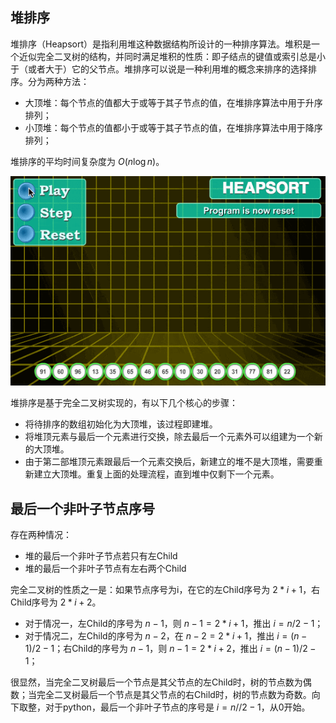## 堆排序
堆排序（Heapsort）是指利用堆这种数据结构所设计的一种排序算法。堆积是一个近似完全二叉树的结构，并同时满足堆积的性质：即子结点的键值或索引总是小于（或者大于）它的父节点。堆排序可以说是一种利用堆的概念来排序的选择排序。分为两种方法：
- 大顶堆：每个节点的值都大于或等于其子节点的值，在堆排序算法中用于升序排列；
- 小顶堆：每个节点的值都小于或等于其子节点的值，在堆排序算法中用于降序排列；


堆排序的平均时间复杂度为 $Ο(n \log n)$。

![](./figure/heapSort.gif)

堆排序是基于完全二叉树实现的，有以下几个核心的步骤：
- 将待排序的数组初始化为大顶堆，该过程即建堆。
- 将堆顶元素与最后一个元素进行交换，除去最后一个元素外可以组建为一个新的大顶堆。
- 由于第二部堆顶元素跟最后一个元素交换后，新建立的堆不是大顶堆，需要重新建立大顶堆。重复上面的处理流程，直到堆中仅剩下一个元素。

## 最后一个非叶子节点序号
存在两种情况：
- 堆的最后一个非叶子节点若只有左Child
- 堆的最后一个非叶子节点有左右两个Child

完全二叉树的性质之一是：如果节点序号为i，在它的左Child序号为 $2*i+1$，右Child序号为 $2*i+2$。

- 对于情况一，左Child的序号为 $n-1$，则 $n-1=2*i+1$，推出 $i=n/2-1$；
- 对于情况二，左Child的序号为 $n-2$，在 $n-2=2*i+1$，推出 $i=(n-1)/2-1$；右Child的序号为 $n-1$，则 $n-1=2*i+2$，推出 $i=(n-1)/2-1$；

很显然，当完全二叉树最后一个节点是其父节点的左Child时，树的节点数为偶数；当完全二叉树最后一个节点是其父节点的右Child时，树的节点数为奇数。向下取整，对于python，最后一个非叶子节点的序号是 $i=n//2-1$，从0开始。